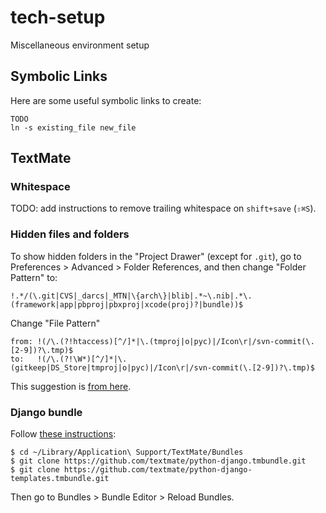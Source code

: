 tech-setup
==========

Miscellaneous environment setup


Symbolic Links
--------------

Here are some useful symbolic links to create:

    TODO
    ln -s existing_file new_file


TextMate
--------

### Whitespace

TODO: add instructions to remove trailing whitespace on `shift+save` (`⇧⌘S`).

### Hidden files and folders

To show hidden folders in the "Project Drawer" (except for `.git`),
go to Preferences > Advanced > Folder References, and then change
"Folder Pattern" to:

    !.*/(\.git|CVS|_darcs|_MTN|\{arch\}|blib|.*~\.nib|.*\.(framework|app|pbproj|pbxproj|xcode(proj)?|bundle))$

Change "File Pattern"

    from: !(/\.(?!htaccess)[^/]*|\.(tmproj|o|pyc)|/Icon\r|/svn-commit(\.[2-9])?\.tmp)$
    to:   !(/\.(?!\W*)[^/]*|\.(gitkeep|DS_Store|tmproj|o|pyc)|/Icon\r|/svn-commit(\.[2-9])?\.tmp)$

This suggestion is [from here](https://gist.github.com/chrisyour/728445).

### Django bundle

Follow [these instructions](https://code.djangoproject.com/wiki/TextMate):

    $ cd ~/Library/Application\ Support/TextMate/Bundles
    $ git clone https://github.com/textmate/python-django.tmbundle.git
    $ git clone https://github.com/textmate/python-django-templates.tmbundle.git

Then go to Bundles > Bundle Editor > Reload Bundles.
